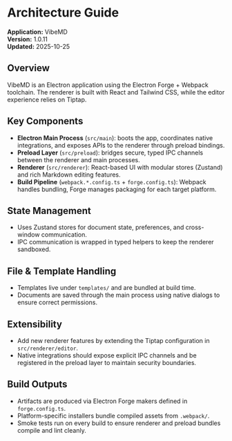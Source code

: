 # Architecture Guide

**Application:** VibeMD  
**Version:** 1.0.11  
**Updated:** 2025-10-25

## Overview

VibeMD is an Electron application using the Electron Forge + Webpack toolchain. The renderer is built with React and Tailwind CSS, while the editor experience relies on Tiptap.

## Key Components

- **Electron Main Process** (`src/main`): boots the app, coordinates native integrations, and exposes APIs to the renderer through preload bindings.
- **Preload Layer** (`src/preload`): bridges secure, typed IPC channels between the renderer and main processes.
- **Renderer** (`src/renderer`): React-based UI with modular stores (Zustand) and rich Markdown editing features.
- **Build Pipeline** (`webpack.*.config.ts` + `forge.config.ts`): Webpack handles bundling, Forge manages packaging for each target platform.

## State Management

- Uses Zustand stores for document state, preferences, and cross-window communication.
- IPC communication is wrapped in typed helpers to keep the renderer sandboxed.

## File & Template Handling

- Templates live under `templates/` and are bundled at build time.
- Documents are saved through the main process using native dialogs to ensure correct permissions.

## Extensibility

- Add new renderer features by extending the Tiptap configuration in `src/renderer/editor`.
- Native integrations should expose explicit IPC channels and be registered in the preload layer to maintain security boundaries.

## Build Outputs

- Artifacts are produced via Electron Forge makers defined in `forge.config.ts`.
- Platform-specific installers bundle compiled assets from `.webpack/`.
- Smoke tests run on every build to ensure renderer and preload bundles compile and lint cleanly.

